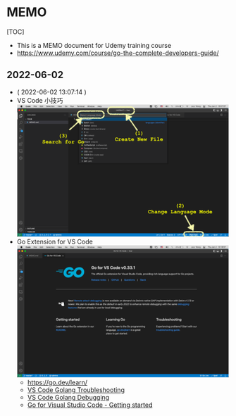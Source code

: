 # MEMO

[TOC]

- This is a MEMO document for Udemy training course
- https://www.udemy.com/course/go-the-complete-developers-guide/

## 2022-06-02

- ( 2022-06-02 13:07:14 )
- VS Code 小技巧
![](figures/2022-06-02_1307.png)
- Go Extension for VS Code
![](figures/2022-06-02_1318.png)
  - https://go.dev/learn/
  - [VS Code Golang Troubleshooting](https://github.com/golang/vscode-go/blob/master/docs/troubleshooting.md)
  - [VS Code Golang Debugging](https://github.com/golang/vscode-go/blob/master/docs/debugging.md)
  - [Go for Visual Studio Code - Getting started](https://github.com/golang/vscode-go/blob/master/README.md)